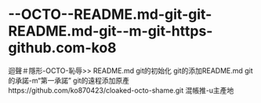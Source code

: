 # --OCTO--README.md-git-git-README.md-git--m-git-https-github.com-ko8
迴聲＃隱形-OCTO-恥辱>> README.md  git的初始化 git的添加README.md  git的承諾-m“第一承諾”  git的遠程添加原產https://github.com/ko870423/cloaked-octo-shame.git 混帳推-u主產地

